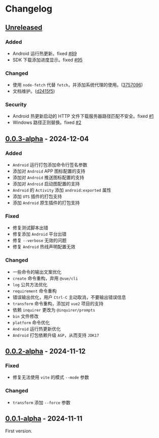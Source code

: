 # Changelog

## [Unreleased]

### Added

- Android 运行热更新。fixed [#89](https://github.com/wtto00/uniapp-cli/issues/89)
- SDK 下载添加进度显示。fixed [#95](https://github.com/wtto00/uniapp-cli/issues/95)

### Changed

- 使用 `node-fetch` 代替 `fetch`，并添加系统代理的使用。([3757096](https://github.com/wtto00/uniapp-cli/commit/37570967f9d361fa5c38a2288e415ca0cb2eb4d0))
- 文档维护。([d2415f5](https://github.com/wtto00/uniapp-cli/commit/d2415f58042e0c7d7e8ee55795bbd631fc5be61e))

### Security

- Android 热更新启动的 HTTP 文件下载服务器路径匹配不安全。fixed [#1](https://github.com/wtto00/uniapp-cli/security/code-scanning/1)
- Windows 路径正则替换。fixed [#2](https://github.com/wtto00/uniapp-cli/security/code-scanning/2)

## [0.0.3-alpha] - 2024-12-04

### Added

- `Android` 运行打包添加命令行签名参数
- 添加对 `Android` APP 图标配置的支持
- 添加对 `Android` 推送图标配置的支持
- 添加对 `Android` 启动图配置的支持
- `Android` 的 `Activity` 添加 `android:exported` 属性
- 添加 `UTS` 插件的打包支持
- 添加 `Android` 原生插件的打包支持

### Fixed

- 修复测试脚本出错
- 修复添加 `Android` 平台出错
- 修复 `--verbose` 无效的问题
- 修复 `Android` 热线声明配置无效

### Changed

- 一些命令的输出文案优化
- `create` 命令重构，弃用 `@vue/cli`
- `log` 公共方法优化
- `requirement` 命令重构
- 错误输出优化，用户 `Ctrl-C` 主动取消，不要输出错误信息
- `transform` 命令重构，添加对 `vue2` 项目的支持
- 依赖 `inquirer` 更改为 `@inquirer/prompts`
- `bin` 文件修改
- `platform` 命令优化
- `Android` 运行热更新优化
- `Android` 打包依赖升级 `AGP`，从而支持 `JDK17`

## [0.0.2-alpha] - 2024-11-12

### Fixed

- 修复无法使用 `vite` 的模式 `--mode` 参数

### Changed

- `transform` 添加 `--force` 参数

## [0.0.1-alpha] - 2024-11-11

First version.

[unreleased]: https://github.com/wtto00/uniapp-cli/compare/v0.0.3-alpha...HEAD
[0.0.3-alpha]: https://github.com/wtto00/uniapp-cli/releases/tag/v0.0.3-alpha
[0.0.2-alpha]: https://github.com/wtto00/uniapp-cli/releases/tag/v0.0.2-alpha
[0.0.1-alpha]: https://github.com/wtto00/uniapp-cli/releases/tag/v0.0.1-alpha
